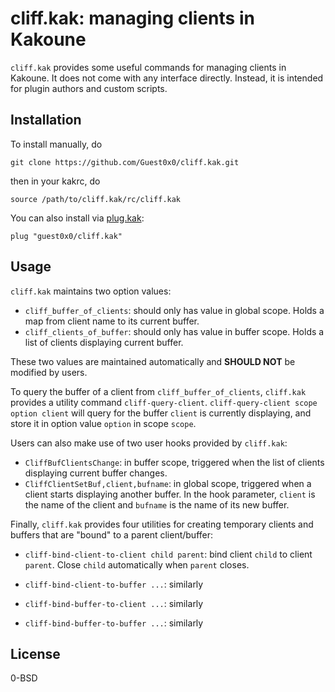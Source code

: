# cliff.kak: managing clients in Kakoune
`cliff.kak` provides some useful commands for managing clients in Kakoune.
It does not come with any interface directly.
Instead, it is intended for plugin authors and custom scripts.

## Installation
To install manually, do
```
git clone https://github.com/Guest0x0/cliff.kak.git
```
then in your kakrc, do
```
source /path/to/cliff.kak/rc/cliff.kak
```
You can also install via [plug.kak](https://gitlab.com/andreyorst/plug.kak):
```
plug "guest0x0/cliff.kak"
```

## Usage
`cliff.kak` maintains two option values:

- `cliff_buffer_of_clients`: should only has value in global scope.
Holds a map from client name to its current buffer.
- `cliff_clients_of_buffer`: should only has value in buffer scope.
Holds a list of clients displaying current buffer.

These two values are maintained automatically and **SHOULD NOT**
be modified by users.

To query the buffer of a client from `cliff_buffer_of_clients`,
`cliff.kak` provides a utility command `cliff-query-client`.
`cliff-query-client scope option client`
will query for the buffer `client` is currently displaying,
and store it in option value `option` in scope `scope`.

Users can also make use of two user hooks provided by `cliff.kak`:

- `CliffBufClientsChange`:
in buffer scope, triggered when the list of clients
displaying current buffer changes.
- `CliffClientSetBuf,client,bufname`:
in global scope, triggered when a client starts displaying another buffer.
In the hook parameter, `client` is the name of the client
and `bufname` is the name of its new buffer.

Finally, `cliff.kak` provides four utilities for
creating temporary clients and buffers that are "bound"
to a parent client/buffer:

- `cliff-bind-client-to-client child parent`:
bind client `child` to client `parent`.
Close `child` automatically when `parent` closes.

- `cliff-bind-client-to-buffer ...`: similarly
- `cliff-bind-buffer-to-client ...`: similarly
- `cliff-bind-buffer-to-buffer ...`: similarly

## License
0-BSD

